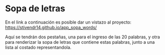 # Sopa de letras 

En el link a continuación es posible dar un vistazo al proyecto: https://stivendr14.github.io/app_sopa_words/

Aquí se tendrán dos pestañas, una para el ingreso de las 20 palabras, y otra para renderizar la sopa de letras que contiene estas palabras, junto a una lista al costado representandola.
